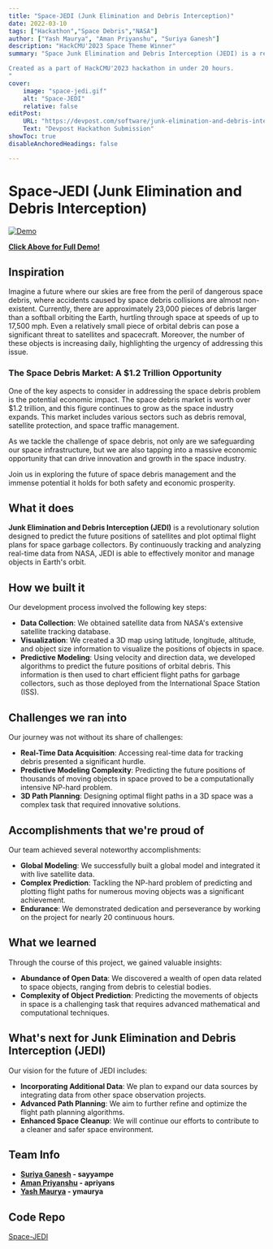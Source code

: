 ```yaml
---
title: "Space-JEDI (Junk Elimination and Debris Interception)"
date: 2022-03-10
tags: ["Hackathon","Space Debris","NASA"]
author: ["Yash Maurya", "Aman Priyanshu", "Suriya Ganesh"]
description: "HackCMU'2023 Space Theme Winner" 
summary: "Space Junk Elimination and Debris Interception (JEDI) is a revolutionary solution designed to predict the future positions of satellites and plot optimal flight plans for space garbage collectors. By continuously tracking and analyzing real-time data from NASA, JEDI is able to effectively monitor and manage objects in Earth's orbit.

Created as a part of HackCMU'2023 hackathon in under 20 hours.
" 
cover:
    image: "space-jedi.gif"
    alt: "Space-JEDI"
    relative: false
editPost:
    URL: "https://devpost.com/software/junk-elimination-and-debris-interception-jedi?ref_content=user-portfolio&ref_feature=in_progress"
    Text: "Devpost Hackathon Submission"
showToc: true
disableAnchoredHeadings: false

---
```


# Space-JEDI (Junk Elimination and Debris Interception)

[![Demo](space-jedi.gif)](https://www.youtube.com/watch?v=rhzXnvSg1ts)

**[Click Above for Full Demo!](https://www.youtube.com/watch?v=rhzXnvSg1ts)** 

## Inspiration

Imagine a future where our skies are free from the peril of dangerous space debris, where accidents caused by space debris collisions are almost non-existent. Currently, there are approximately 23,000 pieces of debris larger than a softball orbiting the Earth, hurtling through space at speeds of up to 17,500 mph. Even a relatively small piece of orbital debris can pose a significant threat to satellites and spacecraft. Moreover, the number of these objects is increasing daily, highlighting the urgency of addressing this issue.

### The Space Debris Market: A $1.2 Trillion Opportunity

One of the key aspects to consider in addressing the space debris problem is the potential economic impact. The space debris market is worth over $1.2 trillion, and this figure continues to grow as the space industry expands. This market includes various sectors such as debris removal, satellite protection, and space traffic management.

As we tackle the challenge of space debris, not only are we safeguarding our space infrastructure, but we are also tapping into a massive economic opportunity that can drive innovation and growth in the space industry.

Join us in exploring the future of space debris management and the immense potential it holds for both safety and economic prosperity.

## What it does

**Junk Elimination and Debris Interception (JEDI)** is a revolutionary solution designed to predict the future positions of satellites and plot optimal flight plans for space garbage collectors. By continuously tracking and analyzing real-time data from NASA, JEDI is able to effectively monitor and manage objects in Earth's orbit.

## How we built it

Our development process involved the following key steps:

- **Data Collection**: We obtained satellite data from NASA's extensive satellite tracking database.
- **Visualization**: We created a 3D map using latitude, longitude, altitude, and object size information to visualize the positions of objects in space.
- **Predictive Modeling**: Using velocity and direction data, we developed algorithms to predict the future positions of orbital debris. This information is then used to chart efficient flight paths for garbage collectors, such as those deployed from the International Space Station (ISS).

## Challenges we ran into

Our journey was not without its share of challenges:

- **Real-Time Data Acquisition**: Accessing real-time data for tracking debris presented a significant hurdle.
- **Predictive Modeling Complexity**: Predicting the future positions of thousands of moving objects in space proved to be a computationally intensive NP-hard problem.
- **3D Path Planning**: Designing optimal flight paths in a 3D space was a complex task that required innovative solutions.

## Accomplishments that we're proud of

Our team achieved several noteworthy accomplishments:

- **Global Modeling**: We successfully built a global model and integrated it with live satellite data.
- **Complex Prediction**: Tackling the NP-hard problem of predicting and plotting flight paths for numerous moving objects was a significant achievement.
- **Endurance**: We demonstrated dedication and perseverance by working on the project for nearly 20 continuous hours.

## What we learned

Through the course of this project, we gained valuable insights:

- **Abundance of Open Data**: We discovered a wealth of open data related to space objects, ranging from debris to celestial bodies.
- **Complexity of Object Prediction**: Predicting the movements of objects in space is a challenging task that requires advanced mathematical and computational techniques.

## What's next for Junk Elimination and Debris Interception (JEDI)

Our vision for the future of JEDI includes:

- **Incorporating Additional Data**: We plan to expand our data sources by integrating data from other space observation projects.
- **Advanced Path Planning**: We aim to further refine and optimize the flight path planning algorithms.
- **Enhanced Space Cleanup**: We will continue our efforts to contribute to a cleaner and safer space environment.

## Team Info

- **[Suriya Ganesh](https://www.linkedin.com/in/suriya-ganesh/) - sayyampe**
- **[Aman Priyanshu](https://www.linkedin.com/in/aman-priyanshu/) - apriyans**
- **[Yash Maurya](https://www.linkedin.com/in/yashmaurya/) - ymaurya**

## Code Repo
[Space-JEDI](https://github.com/suriya-ganesh/space-JEDI)
